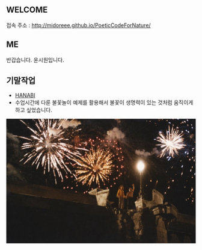 ## WELCOME

접속 주소 : <http://midoreee.github.io/PoeticCodeForNature/>


## ME
반갑습니다. 윤시원입니다.

## 기말작업
 * [HANABI](./afterhanabi/)
 * 수업시간에 다룬 불꽃놀이 예제를 활용해서 불꽃이 생명력이 있는 것처럼 움직이게 하고 싶었습니다.

 ![스케치](./pic3.png)
